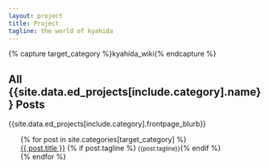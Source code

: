 ```yaml
---
layout: project
title: Project
tagline: the world of kyahida
---
```


{% capture target_category %}kyahida_wiki{% endcapture %}

<h2>All {{site.data.ed_projects[include.category].name}} Posts</h2>

{{site.data.ed_projects[include.category].frontpage_blurb}}

<ul class="flex">
{% for post in site.categories[target_category] %}
	<div>
	<a href="{{ BASE_PATH }}{{ post.url }}">{{ post.title }}</a>
	{% if post.tagline %}<small> {{post.tagline}}</small>{% endif %}
	</div>
{% endfor %}
</ul>
